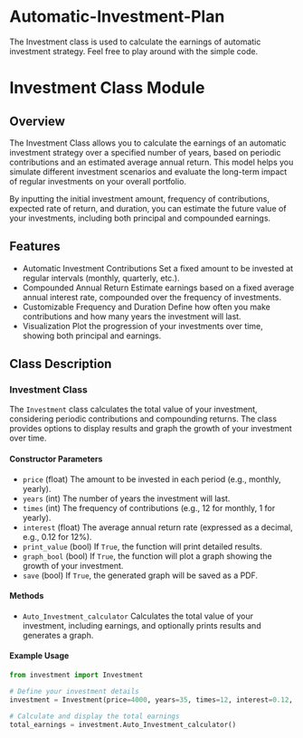 # Automatic-Investment-Plan
The Investment class is used to calculate the earnings of automatic investment strategy. Feel free to play around with the simple code.

# Investment Class Module

## Overview

The Investment Class allows you to calculate the earnings of an automatic investment strategy over a specified number of years, based on periodic contributions and an estimated average annual return. This model helps you simulate different investment scenarios and evaluate the long-term impact of regular investments on your overall portfolio.

By inputting the initial investment amount, frequency of contributions, expected rate of return, and duration, you can estimate the future value of your investments, including both principal and compounded earnings.

## Features

- Automatic Investment Contributions Set a fixed amount to be invested at regular intervals (monthly, quarterly, etc.).
- Compounded Annual Return Estimate earnings based on a fixed average annual interest rate, compounded over the frequency of investments.
- Customizable Frequency and Duration Define how often you make contributions and how many years the investment will last.
- Visualization Plot the progression of your investments over time, showing both principal and earnings.

## Class Description

### Investment Class

The `Investment` class calculates the total value of your investment, considering periodic contributions and compounding returns. The class provides options to display results and graph the growth of your investment over time.

#### Constructor Parameters
- `price` (float) The amount to be invested in each period (e.g., monthly, yearly).
- `years` (int) The number of years the investment will last.
- `times` (int) The frequency of contributions (e.g., 12 for monthly, 1 for yearly).
- `interest` (float) The average annual return rate (expressed as a decimal, e.g., 0.12 for 12%).
- `print_value` (bool) If `True`, the function will print detailed results.
- `graph_bool` (bool) If `True`, the function will plot a graph showing the growth of your investment.
- `save` (bool) If `True`, the generated graph will be saved as a PDF.

#### Methods
- `Auto_Investment_calculator` Calculates the total value of your investment, including earnings, and optionally prints results and generates a graph.

#### Example Usage

```python
from investment import Investment

# Define your investment details
investment = Investment(price=4000, years=35, times=12, interest=0.12, print_value=True, graph_bool=True, save=False)

# Calculate and display the total earnings
total_earnings = investment.Auto_Investment_calculator()
